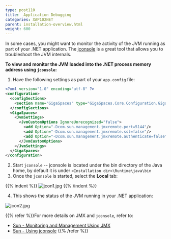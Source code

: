 ```yaml
---
type: post110
title:  Application Debugging
categories: XAP102NET
parent: installation-overview.html
weight: 600
---
```



In some cases, you might want to monitor the activity of the JVM running as part of your .NET application. The [jconsole](http://java.sun.com/j2se/1.5.0/docs/guide/management/jconsole.html) is a great tool that allows you to troubleshoot the JVM internals.

**To view and monitor the JVM loaded into the .NET process memory address using `jconsole`:**

1. Have the following settings as part of your `app.config` file:


```xml
<?xml version="1.0" encoding="utf-8" ?>
<configuration>
  <configSections>
    <section name="GigaSpaces" type="GigaSpaces.Core.Configuration.GigaSpacesCoreConfiguration, GigaSpaces.Core"/>
  </configSections>
  <GigaSpaces>
    <JvmSettings>
      <JvmCustomOptions IgnoreUnrecognized="false">
        <add Option="-Dcom.sun.management.jmxremote.port=5144"/>
        <add Option="-Dcom.sun.management.jmxremote.ssl=false"/>
        <add Option="-Dcom.sun.management.jmxremote.authenticate=false"/>
      </JvmCustomOptions>
    </JvmSettings>
  </GigaSpaces>
</configuration>
```

2. Start `jconsole` -- jconsole is located under the bin directory of the Java home, by default it is under `<Installation dir>\Runtime\java\bin`
3. Once the `jconsole` is started, select the **Local** tab:

{{% indent %}}
![jcon1.jpg](/attachment_files/dotnet/jcon11.jpg)
{{% /indent %}}

4. This shows the status of the JVM running in your .NET application:

![jcon2.jpg](/attachment_files/dotnet/jcon21.jpg)

{{% refer %}}For more details on JMX and `jconsole`, refer to:
- [Sun - Monitoring and Management Using JMX](http://java.sun.com/j2se/1.5.0/docs/guide/management/agent.html)
- [Sun - Using jconsole](http://java.sun.com/j2se/1.5.0/docs/guide/management/jconsole.html)
{{% /refer %}}
